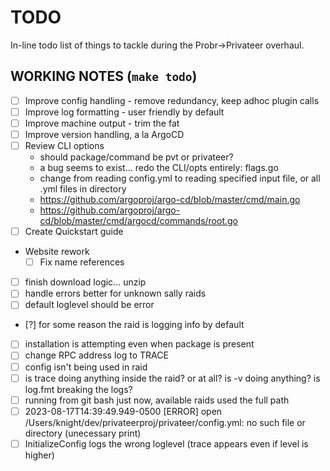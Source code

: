 # TODO

In-line todo list of things to tackle during the Probr->Privateer overhaul.

## WORKING NOTES (`make todo`)
- [ ] Improve config handling - remove redundancy, keep adhoc plugin calls
- [ ] Improve log formatting - user friendly by default
- [ ] Improve machine output - trim the fat
- [ ] Improve version handling, a la ArgoCD
- [ ] Review CLI options
    - should package/command be pvt or privateer?
    - a bug seems to exist... redo the CLI/opts entirely: flags.go
    - change from reading config.yml to reading specified input file, or all .yml files in directory
    - https://github.com/argoproj/argo-cd/blob/master/cmd/main.go
    - https://github.com/argoproj/argo-cd/blob/master/cmd/argocd/commands/root.go
- [ ] Create Quickstart guide
- Website rework
    - [ ] Fix name references
- [ ] finish download logic... unzip
- [ ] handle errors better for unknown sally raids
- [ ] default loglevel should be error
- [?] for some reason the raid is logging info by default
- [ ] installation is attempting even when package is present
- [ ] change RPC address log to TRACE
- [ ] config isn't being used in raid
- [ ] is trace doing anything inside the raid? or at all? is -v doing anything? is log.fmt breaking the logs? 
- [ ] running from git bash just now, available raids used the full path
- [ ] 2023-08-17T14:39:49.949-0500 [ERROR] open /Users/knight/dev/privateerproj/privateer/config.yml: no such file or directory (unecessary print)
- [ ] InitializeConfig logs the wrong loglevel (trace appears even if level is higher)
